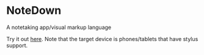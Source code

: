 # NoteDown
A notetaking app/visual markup language

Try it out [here](https://aneeshdurg.me/NoteDown). Note that the target device
is phones/tablets that have stylus support.
